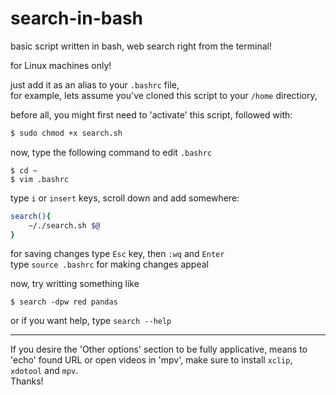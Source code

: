 # search-in-bash
basic script written in bash, web search right from the terminal!

for Linux machines only!

just add it as an alias to your ```.bashrc```  file,  
for example, lets assume you've cloned this script to your ```/home``` directiory,  

before all, you might first need to 'activate' this script, followed with: 
```bash
$ sudo chmod +x search.sh
```
now, type the following command to edit ```.bashrc```
```
$ cd ~
$ vim .bashrc
```
type ```i``` or ```insert``` keys, scroll down and add somewhere:
```bash
search(){  
    ~/./search.sh $@  
}
```
for saving changes type ```Esc``` key, then ```:wq``` and ```Enter```  
type ```source .bashrc``` for making changes appeal

now, try writting something like
```
$ search -dpw red pandas
```
or if you want help, type ```search --help```

-----
If you desire the 'Other options' section to be fully applicative, means to 'echo' found URL or open videos in 'mpv', make sure to install ```xclip```, ```xdotool``` and ```mpv```.  
Thanks!
